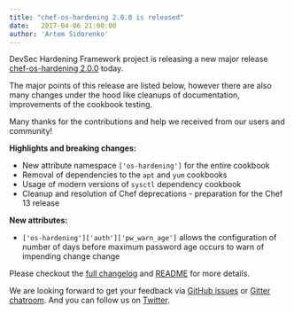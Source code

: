 ```yaml
---
title: "chef-os-hardening 2.0.0 is released"
date:   2017-04-06 21:00:00
author: 'Artem Sidorenko'
---
```


DevSec Hardening Framework project is releasing a new major release [chef-os-hardening 2.0.0](https://github.com/dev-sec/chef-os-hardening/releases/tag/v2.0.0) today.

The major points of this release are listed below, however there are also many changes under the hood like cleanups of documentation, improvements of the cookbook testing.

Many thanks for the contributions and help we received from our users and community!

**Highlights and breaking changes:**

- New attribute namespace `['os-hardening']` for the entire cookbook
- Removal of dependencies to the `apt` and `yum` cookbooks
- Usage of modern versions of `sysctl` dependency cookbook
- Cleanup and resolution of Chef deprecations - preparation for the Chef 13 release

**New attributes:**

- `['os-hardening']['auth']['pw_warn_age']` allows the configuration of number of days before maximum password age occurs to warn of impending change change

Please checkout the [full changelog](https://github.com/dev-sec/chef-os-hardening/blob/v2.0.0/CHANGELOG.md) and [README](https://github.com/dev-sec/chef-os-hardening/blob/v2.0.0/README.md) for more details.

We are looking forward to get your feedback via [GitHub issues](https://github.com/dev-sec/chef-os-hardening/issues) or [Gitter chatroom](https://gitter.im/dev-sec/general). And you can follow us on [Twitter](https://twitter.com/DevSecIO).
